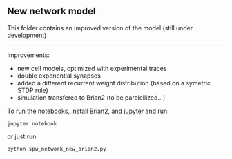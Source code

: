 ## New network model

This folder contains an improved version of the model (still under development)

------------------------------------------------------

Improvements:

* new cell models, optimized with experimental traces
* double exponential synapses
* added a different recurrent weight distribution (based on a symetric STDP rule)
* simulation transfered to Brian2 (to be paralellized...)

To run the notebooks, install [Brian2](http://brian2.readthedocs.io/en/stable/introduction/install.html), and [jupyter](http://jupyter.org/install.html) and run:

	jupyter notebook

or just run:

	python spw_network_new_brian2.py
